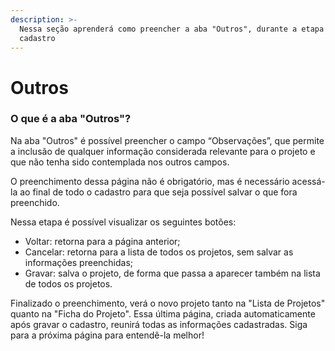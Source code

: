 ```yaml
---
description: >-
  Nessa seção aprenderá como preencher a aba "Outros", durante a etapa de
  cadastro
---
```


# Outros

### O que é a aba "Outros"?

Na aba "Outros" é possível preencher o campo “Observações”, que permite a inclusão de qualquer informação considerada relevante para o projeto e que não tenha sido contemplada nos outros campos.&#x20;

O preenchimento dessa página não é obrigatório, mas é necessário acessá-la ao final de todo o cadastro para que seja possível salvar o que fora preenchido.&#x20;

Nessa etapa é possível visualizar os seguintes botões:&#x20;

* Voltar: retorna para a página anterior;&#x20;
* Cancelar: retorna para a lista de todos os projetos, sem salvar as informações preenchidas;&#x20;
* Gravar: salva o projeto, de forma que passa a aparecer também na lista de todos os projetos.&#x20;

Finalizado o preenchimento, verá o novo projeto tanto na "Lista de Projetos" quanto na "Ficha do Projeto". Essa última página, criada automaticamente após gravar o cadastro, reunirá todas as informações cadastradas. Siga para a próxima página para entendê-la melhor!
